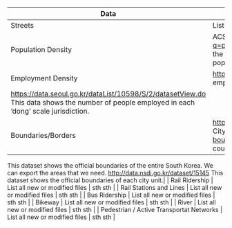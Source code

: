 | Data | Los Angeles | Seoul |
| --- | --- | --- |
| Streets | List all new or modified files | sth sth |
| Population Density | ACS 2019 5 year estimates https://data.census.gov/cedsci/table?q=population%20&tid=ACSDP5Y2019.DP05&hidePreview=false We will use the U.S. Census American Community Survey 5 year estimates to find population density. | Population data https://data.seoul.go.kr/dataList/10043/S/2/datasetView.do This data shows the number of people employed in each ‘dong’ scale jurisdiction. |
| Employment Density | https://onthemap.ces.census.gov/ We will use On the Map job data to find employment density. 
 | https://data.seoul.go.kr/dataList/10598/S/2/datasetView.do This data shows the number of people employed in each ‘dong’ scale jurisdiction. |
| Boundaries/Borders | https://geohub.lacity.org/datasets/10f1e37c065347e693cf4e8ee753c09b_15 City boundaries: https://hub.arcgis.com/datasets/lacounty::la-county-city-boundaries  This dataset demarcates the official boundaries of Los Angeles county. | http://www.gisdeveloper.co.kr/?p=2332
This dataset shows the official boundaries of the entire South Korea. We can export the areas that we need. http://data.nsdi.go.kr/dataset/15145
This dataset shows the official boundaries of each city unit.|
| Rail Ridership | List all new or modified files | sth sth |
| Rail Stations and Lines | List all new or modified files | sth sth |
| Bus Ridership | List all new or modified files | sth sth |
| Bikeway | List all new or modified files | sth sth |
| River | List all new or modified files | sth sth |
| Pedestrian / Active Transportat Networks | List all new or modified files | sth sth |
